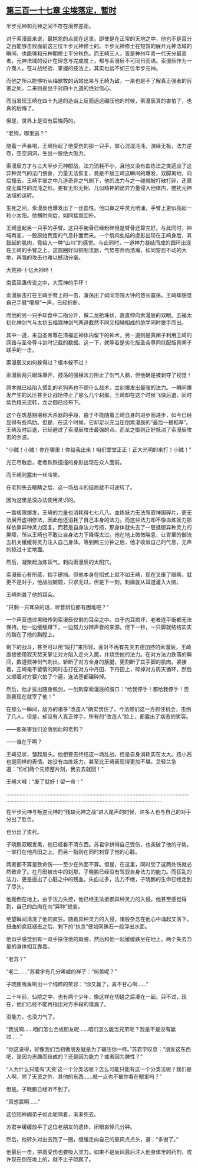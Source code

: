 ## [第三百一十七章 尘埃落定，暂时](https://www.xxbiquge.com/11_11207/9187128.html)


  半步元神和元神之间不存在境界差距。

  对于索漫辰来说，最尴尬的点就在这里。即使是在正常的天地之中，他也不是百分之百能够击败面前这三位半步元神修士的。半步元神修士在短暂的展开元神法域的瞬间，也能够和元神期修士平分秋色。而王崎三人，皆是神州年青一代天分最高者，元神法域的设计在理念与完成度上，都与索漫辰不可同日而语。索漫辰作为一介商人，在斗战经验、掌握的技法上，其实也远不如三位半步元神。

  而他之所以能够听从梅歌牧的话站出来与王崎为敌，一来也是不了解真正强者的厉害之处，二来则是出于对四十九道的绝对信心。

  而当发现王崎在四十九道的造诣上反而远远碾压他的时候，索漫辰真的害怕了，也真的后悔了。

  但是，世界上是没有后悔药的。

  “老狗，哪里逃？”

  随着一声暴喝，王崎抬起了他受伤的那一只手，掌心混混沌沌，演绎无极，法力逆卷，空空洞洞，生出一股绝大吸力。

  索漫辰方才与三大半步元神酣战，法力消耗不小，且他又没有血炼法之类适应了这异种灵气的法门傍身，力量无法恢复，竟是不敌王崎这瞬间的爆发，双脚离地，向后撞去。王崎手掌之中几道奇异之气刷下，他的法力与之一碰就被打散打碎，还原成无属性的混沌之形。更有无形无相、几似精神的诡异力量侵入他体内，搅扰元神法域的运转。

  生死之间，索漫辰也爆发出了一丝血性。他口鼻之中灵光喷涌，手臂上更似亮起一轮小太阳。他横肘向后，如同猛兽回扑。

  王崎竖起另一只手的手臂。这只手腕骨已经粉碎但是臂骨还算完好。与此同时，神域再变，一股原始荒蛮的气息扑面而来。一个肌肉虬结的虚影出现在王崎身后，其鼓起的肌肉，竟给人一种“山川”的感觉。与此同时，一道神力凝结而成的圆环出现在王崎的手臂之上。这圆圈好似铜制法器，气势苍莽而浩瀚，如同安忍不动的大地，再强的攻击也难以撼动分毫。

  大荒神·十亿大神环！

  南蛮巫蛊传说之中，大荒神的手环！

  索漫辰击打在王崎手臂上的一击，激荡出了如同寺院大钟的悠长震荡。王崎却感觉自己手臂“噶擦”一声，已经折断。

  而他的另一只手却食中二指分开，做二龙抢珠状，直直伸向索漫辰的双眼。五福太初化神剑气与太初五福戮神剑气两道截然不同又相辅相成的绝学同时脱手而出。

  其中一道，来自圣帝尊在清福正神体内留下的神术，另一道则是真阐子利用王崎的网络与圣帝尊斗剑时记载的数据。这一下，就等若是劣化版圣帝尊同低配版真阐子联手的一击。

  索漫辰又如何躲得过？根本躲不过！

  索漫辰两只眼珠爆开，鼓荡的强横法力阻止了剑气入脑，但他确是被剥夺了视觉！

  原本就已经陷入慌乱的老狗再也不顾什么战术，立刻爆发出最强的法力。一瞬间爆发产生的风压甚至让战场停止了那么几个刹那。王崎却在这个时候飞快后退，同时紫色精元流转，龙之御已经布下。

  这个在筑基期堪称大杀器的手段，由于不能随着王崎自身的进步而进步，如今已经显得有些鸡肋。但是，在这个时候，它却足以充当压倒索漫辰的“最后一根稻草”。王崎及时后退，已经避过了索漫辰攻击最强的点。而龙之御则正好抵消了索漫辰攻击的余波。

  “小贼！小贼！你在哪里！你给我出来！咱们堂堂正正！正大光明的来打！小贼！”

  光芒尽散后，老者跌跌撞撞的身影出现在众人面前。

  而王崎则露出一丝冷笑。

  在老狗失去眼睛之后，这一场战斗的结局就不可逆转了。

  因为这里是没办法使用灵识的。

  一番极限爆发，王崎的力量也消耗得七七八八。血炼妖力无法驾驭神国碎片，更无法展开虚相修法，因此他还消耗了自己本身的法力。而这些法力却不像血炼妖力那样依靠异种灵力回复。而若是自身法力亏损，那身体就失去了一层抵御异种灵力的屏障，所以王崎也不敢让自身法力下降得太过。他在地上微微喘息，让胃里的御流五机关缓缓将灵力注入自己身体。等到两三分钟之后，他才收敛自己的气息，无声的掠过十丈地面。

  然后，凝聚起血炼妖气，刺向索漫辰的太阳穴。

  索漫辰心有所感，抬手硬挡。但他本身在招式上就不如王崎，现在又废了眼睛，就更不是对手，他战战兢兢，只求无过。但是下一刻，刺痛就从耳道灌入大脑。

  王崎刺聋了他的耳朵。

  “只剩一只耳朵的话，听音辨位都有困难吧？”

  一个声音透过黑暗传到索漫辰仅剩的耳朵之中。由于内耳损坏，老者连平衡都无法保持。他一边缓缓蹲下，一边努力分辨声音的来源。但下一秒，一只脚就结结实实的踹在了他的胸膛上。

  剩下的战斗，甚至可以用“殴打”来形容。面对不再有先天五德加持的索漫辰，王崎直接使用寂灭焚天掌让对方陷入走火入魔，并烧空他的法力。在对方法力跌落的瞬间，数道戮神剑气刺出，斩断了对方全身的筋腱，更割断了其手脚的肌肉。紧接着，王崎毫不留情的同时击打在对方中丹田、下丹田上，碎掉对方周天循环，然后又顺着对方要穴拍了个遍，连法基都碾碎掉。

  然后，他才拔出随身佩剑，一剑刺穿索漫辰的胸口：“给我停手！都给我停手！否则我现在就宰了他！”

  在那么一瞬间，敌方的诸多“改造人”确实愣住了。今法修们这一方抓住机会，击倒了几人。但是，却没有人真正停手。所有的“改造人”脸上，都露出了病态的笑容。

  ——那条害我们沦落到此的老狗？

  ——谁在乎啊？

  王崎见状，皱起眉头。他想要去终结这一场乱战，但是自身消耗实在太大。路小茜也是同样的表情。她没有血炼妖力，甚至比王崎表现得更加不堪。艾轻兰急道：“你们两个先修整片刻，我去去就回！”

  王崎大喊：“废了就好！留一命！”

  …………………………………………………………………………………………………………………………………………………………………………………………………………

  在半步元神与叛逆元神的“残缺元神之战”进入尾声的时候，许多人也与自己的对手分出了胜负。

  也分出了生死。

  子晓鹏双眼发黑，他已经看不清东西。苏君宇拼得自己受伤，也突破了他的守势，一掌打在他丹田之上，而另一指则在同时刺穿了他的心脏。

  两者都不算是致命伤——至少在外面不算。但是，在这里，同时受了这两处伤就必然致命了。在丹田被击中的刹那，子晓鹏已经没有驾驭自身法力的能力。而狂乱的法力，更是逼出了心脏之中的残血。失血过多，法力不继，子晓鹏的生命已经走到了尽头。

  他跪倒在地上。由于法力失控，他已经无法抵御异种灵力的入侵。他甚至感觉得到，自己的血肉在向“异种”蜕变。

  绝望瞬间清洗了他的疯狂。随着异种灵力的入侵，诸般杂念在他心中涌起又落下。扭曲的疯狂褪去之后，剩下的“执念”便如同礁石一般浮出水面。

  他似乎感觉到有一双手扶住他的肩膀，然后和他一起缓缓跌坐在地上。两个失去力量的身体相互靠着。

  “老苏？”

  “老二……”苏君宇有几分唏嘘的样子：“何苦呢？”

  子晓鹏嘴角咧出一个纯粹的笑容：“你又赢了，真不甘心啊……”

  二十年前，仙院之中，也有两个少年，像这样在切磋之后凑在一起。只不过，现在，他们已经不能再指出对方手段的错漏了。

  没能力，也没力气了。

  “我说啊……咱们怎么会成朋友呢……咱们怎么能当兄弟呢？我是不是没有赢过……”

  “你这说得，好像我们当初做朋友就是为了碾压你一样。”苏君宇叹息：“朋友这东西吧，是因为志趣而结成的？还是因为能力？或者因为脾性？”

  “人为什么只能有‘天资’这一个分类法呢？怎么可能只能有这一个分类法呢？我们是人啊，除了天资之外，其他的东西……就一点也不被你看在眼里吗？”

  但是。子晓鹏已经听不到了。

  “真想赢啊……”

  这位阳神阁弟子如此呢喃着，渐渐死去。

  苏君宇缓缓放平了这位老朋友的遗体，闭眼哀悼几分钟。

  然后，他转头对出去跑了一圈，缓缓走向自己的辰风点点头，道：“多谢了。”

  他最后一击，拼着受伤也要吸入灵力。如果不是辰风最后注入他身体里的药剂，或许现在倒在地上的，就不止子晓鹏了。
